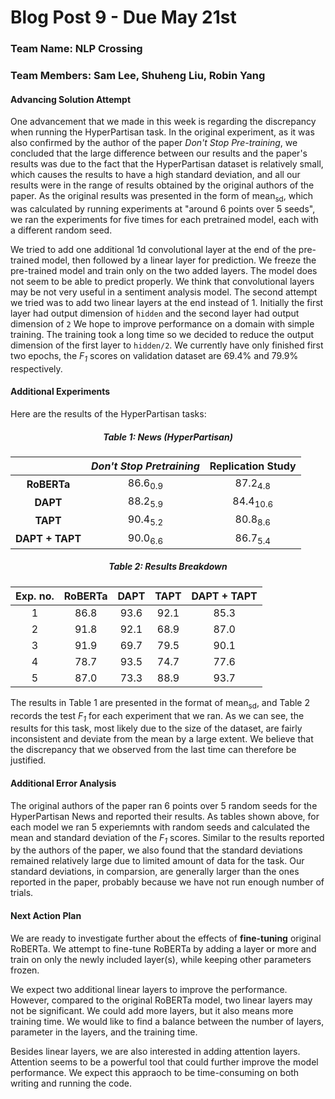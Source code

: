 # Blog Post 9 - Due May 21st

### Team Name: NLP Crossing

### Team Members: Sam Lee, Shuheng Liu, Robin Yang

#### Advancing Solution Attempt

One advancement that we made in this week is regarding the discrepancy when running the HyperPartisan task. In the original experiment, as it was also confirmed by the author of the paper _Don't Stop Pre-training_, we concluded that the large difference between our results and the paper's results was due to the fact that the HyperPartisan dataset is relatively small, which causes the results to have a high standard deviation, and all our results were in the range of results obtained by the original authors of the paper. As the original results was presented in the form of mean<sub>sd</sub>, which was calculated by running experiments at "around 6 points over 5 seeds", we ran the experiments for five times for each pretrained model, each with a different random seed.

We tried to add one additional 1d convolutional layer at the end of the pre-trained model, then followed by a linear layer for prediction. We freeze the pre-trained model and train only on the two added layers. The model does not seem to be able to predict properly. We think that convolutional layers may be not very useful in a sentiment analysis model. The second attempt we tried was to add two linear layers at the end instead of 1. Initially the first layer had output dimension of `hidden` and the second layer had output dimension of `2` We hope to improve performance on a domain with simple training. The training took a long time so we decided to reduce the output dimension of the first layer to `hidden/2`. We currently have only finished first two epochs, the _F<sub>1</sub>_ scores on validation dataset are 69.4% and 79.9% respectively.

#### Additional Experiments

Here are the results of the HyperPartisan tasks:
<center>

##### Table 1: News (HyperPartisan)

|                 | _Don't Stop Pretraining_ |  Replication Study  |
| :-------------: | :----------------------: | :-----------------: |
|   __RoBERTa__   |    86.6<sub>0.9</sub>    | 87.2<sub>4.8</sub>  |
|    __DAPT__     |    88.2<sub>5.9</sub>    | 84.4<sub>10.6</sub> |
|    __TAPT__     |    90.4<sub>5.2</sub>    | 80.8<sub>8.6</sub>  |
| __DAPT + TAPT__ |    90.0<sub>6.6</sub>    | 86.7<sub>5.4</sub>  |

##### Table 2: Results Breakdown

| Exp. no. | RoBERTa | DAPT  | TAPT  | DAPT + TAPT |
| :------: | :-----: | :---: | :---: | :---------: |
|    1     |  86.8   | 93.6  | 92.1  |    85.3     |
|    2     |  91.8   | 92.1  | 68.9  |    87.0     |
|    3     |  91.9   | 69.7  | 79.5  |    90.1     |
|    4     |  78.7   | 93.5  | 74.7  |    77.6     |
|    5     |  87.0   | 73.3  | 88.9  |    93.7     |

</center>

The results in Table 1 are presented in the format of mean<sub>sd</sub>, and Table 2 records the test _F<sub>1</sub>_ for each experiment that we ran. As we can see, the results for this task, most likely due to the size of the dataset, are fairly inconsistent and deviate from the mean by a large extent. We believe that the discrepancy that we observed from the last time can therefore be justified.

#### Additional Error Analysis

The original authors of the paper ran 6 points over 5 random seeds for the HyperPartisan News and reported their results. As tables shown above, for each model we ran 5 experiemnts with random seeds and calculated the mean and standard deviation of the _F<sub>1</sub>_ scores. Similar to the results reported by the authors of the paper, we also found that the standard deviations remained relatively large due to limited amount of data for the task. Our standard deviations, in comparsion, are generally larger than the ones reported in the paper, probably because we have not run enough number of trials.

#### Next Action Plan

We are ready to investigate further about the effects of __fine-tuning__ original RoBERTa. We attempt to fine-tune RoBERTa by adding a layer or more and train on only the newly included layer(s), while keeping other parameters frozen.

We expect two additional linear layers to improve the performance. However, compared to the original RoBERTa model, two linear layers may not be significant. We could add more layers, but it also means more training time. We would like to find a balance between the number of layers, parameter in the layers, and the training time.

Besides linear layers, we are also interested in adding attention layers. Attention seems to be a powerful tool that could further improve the model performance. We expect this appraoch to be time-consuming on both writing and running the code.